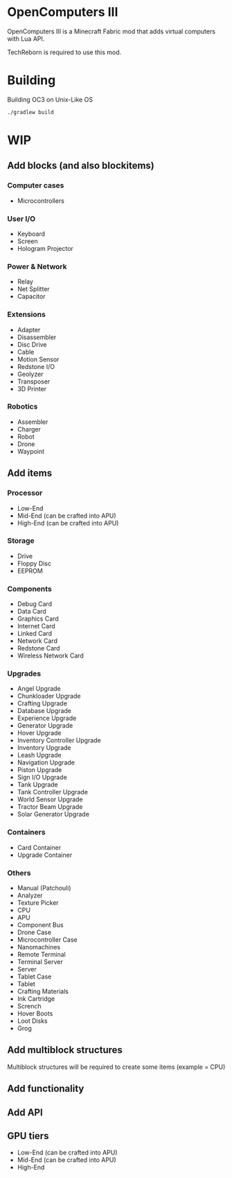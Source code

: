# OpenComputers III
OpenComputers III is a Minecraft Fabric mod that adds virtual computers with Lua API. 

TechReborn is required to use this mod.
# Building
Building OC3 on Unix-Like OS
```bash
./gradlew build
```

# WIP
## Add blocks (and also blockitems)
### Computer cases
* Microcontrollers
### User I/O
* Keyboard
* Screen
* Hologram Projector
### Power & Network
* Relay
* Net Splitter
* Capacitor
### Extensions
* Adapter
* Disassembler
* Disc Drive
* Cable
* Motion Sensor
* Redstone I/O
* Geolyzer
* Transposer
* 3D Printer
### Robotics
* Assembler
* Charger
* Robot
* Drone
* Waypoint
## Add items
### Processor
* Low-End
* Mid-End (can be crafted into APU) 
* High-End (can be crafted into APU) 
### Storage
* Drive
* Floppy Disc
* EEPROM
### Components
* Debug Card
* Data Card
* Graphics Card
* Internet Card
* Linked Card
* Network Card
* Redstone Card
* Wireless Network Card
### Upgrades
* Angel Upgrade
* Chunkloader Upgrade
* Crafting Upgrade
* Database Upgrade
* Experience Upgrade
* Generator Upgrade
* Hover Upgrade
* Inventory Controller Upgrade
* Inventory Upgrade
* Leash Upgrade
* Navigation Upgrade
* Piston Upgrade
* Sign I/O Upgrade
* Tank Upgrade
* Tank Controller Upgrade
* World Sensor Upgrade
* Tractor Beam Upgrade
* Solar Generator Upgrade
### Containers
* Card Container
* Upgrade Container
### Others
* Manual (Patchouli)
* Analyzer
* Texture Picker
* CPU
* APU
* Component Bus
* Drone Case
* Microcontroller Case
* Nanomachines
* Remote Terminal
* Terminal Server
* Server
* Tablet Case
* Tablet
* Crafting Materials
* Ink Cartridge
* Scrench
* Hover Boots
* Loot Disks
* Grog
## Add multiblock structures
Multiblock structures will be required to create some items (example = CPU)
## Add functionality
## Add API
## GPU tiers
* Low-End (can be crafted into APU) 
* Mid-End (can be crafted into APU) 
* High-End